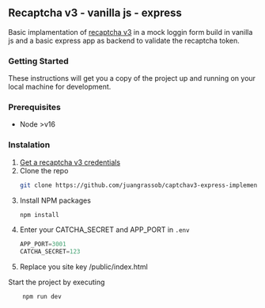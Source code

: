 ## Recaptcha v3 - vanilla js - express

Basic implamentation of [recaptcha v3](https://www.google.com/recaptcha/about/) in a mock loggin form build in vanilla js and a basic express app as backend to validate the recaptcha token.

### Getting Started

These instructions will get you a copy of the project up and running on your local machine for development.

### Prerequisites

- Node >v16

### Instalation
1. [Get a recaptcha v3 credentials](https://www.google.com/recaptcha/about/)
2. Clone the repo
   ```sh
   git clone https://github.com/juangrassob/captchav3-express-implementation.git
   ```
3. Install NPM packages
   ```sh
   npm install
   ```
4. Enter your CATCHA_SECRET  and APP_PORT in `.env`
   ```js
   APP_PORT=3001
   CATCHA_SECRET=123
   ```
5. Replace you site key /public/index.html

Start the project by executing

```sg
    npm run dev
```
